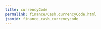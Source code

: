 ```yaml
---
title: currencyCode
permalink: finance/Cash.currencyCode.html
jsonid: finance_cash_currencycode
---
```

